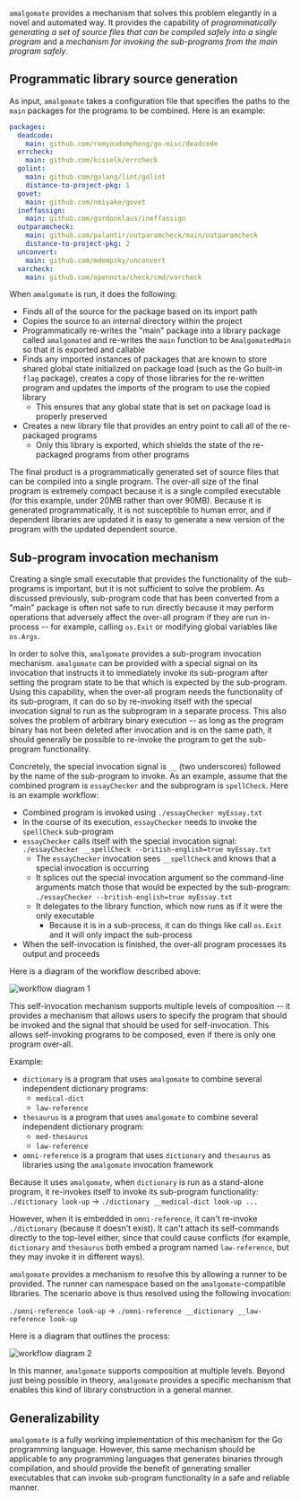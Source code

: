 `amalgomate` provides a mechanism that solves this problem elegantly in a novel and automated way. It provides the
capability of *programmatically generating a set of source files that can be compiled safely into a single program* and
a *mechanism for invoking the sub-programs from the main program safely*.

## Programmatic library source generation
As input, `amalgomate` takes a configuration file that specifies the paths to the `main` packages for the programs to be
combined. Here is an example:

```yml
packages:
  deadcode:
    main: github.com/remyoudompheng/go-misc/deadcode
  errcheck:
    main: github.com/kisielk/errcheck
  golint:
    main: github.com/golang/lint/golint
    distance-to-project-pkg: 1
  govet:
    main: github.com/nmiyake/govet
  ineffassign:
    main: github.com/gordonklaus/ineffassign
  outparamcheck:
    main: github.com/palantir/outparamcheck/main/outparamcheck
    distance-to-project-pkg: 2
  unconvert:
    main: github.com/mdempsky/unconvert
  varcheck:
    main: github.com/opennota/check/cmd/varcheck
```

When `amalgomate` is run, it does the following:

* Finds all of the source for the package based on its import path
* Copies the source to an internal directory within the project
* Programmatically re-writes the "main" package into a library package called `amalgomated` and re-writes the `main`
  function to be `AmalgomatedMain` so that it is exported and callable
* Finds any imported instances of packages that are known to store shared global state initialized on package load (such
  as the Go built-in `flag` package), creates a copy of those libraries for the re-written program and updates the
  imports of the program to use the copied library
  * This ensures that any global state that is set on package load is properly preserved
* Creates a new library file that provides an entry point to call all of the re-packaged programs
  * Only this library is exported, which shields the state of the re-packaged programs from other programs

The final product is a programmatically generated set of source files that can be compiled into a single program. The
over-all size of the final program is extremely compact because it is a single compiled executable (for this example,
under 20MB rather than over 90MB). Because it is generated programmatically, it is not susceptible to human error, and
if dependent libraries are updated it is easy to generate a new version of the program with the updated dependent
source.

## Sub-program invocation mechanism
Creating a single small executable that provides the functionality of the sub-programs is important, but it is not
sufficient to solve the problem. As discussed previously, sub-program code that has been converted from a "main" package
is often not safe to run directly because it may perform operations that adversely affect the over-all program if they
are run in-process -- for example, calling `os.Exit` or modifying global variables like `os.Args`.

In order to solve this, `amalgomate` provides a sub-program invocation mechanism. `amalgomate` can be provided with a
special signal on its invocation that instructs it to immediately invoke its sub-program after setting the program state
to be that which is expected by the sub-program. Using this capability, when the over-all program needs the
functionality of its sub-program, it can do so by re-invoking itself with the special invocation signal to run as the
subprogram in a separate process. This also solves the problem of arbitrary binary execution -- as long as the program
binary has not been deleted after invocation and is on the same path, it should generally be possible to re-invoke the
program to get the sub-program functionality.

Concretely, the special invocation signal is `__` (two underscores) followed by the name of the sub-program to invoke.
As an example, assume that the combined program is `essayChecker` and the subprogram is `spellCheck`. Here is an example
workflow:

* Combined program is invoked using `./essayChecker myEssay.txt`
* In the course of its execution, `essayChecker` needs to invoke the `spellCheck` sub-program
* `essayChecker` calls itself with the special invocation signal: 
  `./essayChecker __spellCheck --british-english=true myEssay.txt`
  * The `essayChecker` invocation sees `__spellCheck` and knows that a special invocation is occurring
  * It splices out the special invocation argument so the command-line arguments match those that would be expected by
    the sub-program: `./essayChecker --british-english=true myEssay.txt`
  * It delegates to the library function, which now runs as if it were the only executable
    * Because it is in a sub-process, it can do things like call `os.Exit` and it will only impact the sub-process
* When the self-invocation is finished, the over-all program processes its output and proceeds

Here is a diagram of the workflow described above:

![workflow diagram 1](images/diagram_1.png)

This self-invocation mechanism supports multiple levels of composition -- it provides a mechanism that allows users to
specify the program that should be invoked and the signal that should be used for self-invocation. This allows
self-invoking programs to be composed, even if there is only one program over-all.

Example:

* `dictionary` is a program that uses `amalgomate` to combine several independent dictionary programs:
  * `medical-dict`
  * `law-reference`
* `thesaurus` is a program that uses `amalgomate` to combine several independent dictionary program:
  * `med-thesaurus`
  * `law-reference`
* `omni-reference` is a program that uses `dictionary` and `thesaurus` as libraries using the `amalgomate` invocation framework

Because it uses `amalgomate`, when `dictionary` is run as a stand-alone program, it re-invokes itself to invoke its
sub-program functionality: `./dictionary look-up` -> `./dictionary __medical-dict look-up ...`

However, when it is embedded in `omni-reference`, it can't re-invoke `./dictionary` (because it doesn't exist). It can't
attach its self-commands directly to the top-level either, since that could cause conflicts (for example, `dictionary`
and `thesaurus` both embed a program named `law-reference`, but they may invoke it in different ways).

`amalgomate` provides a mechanism to resolve this by allowing a runner to be provided. The runner can namespace based on 
the `amalgomate`-compatible libraries. The scenario above is thus resolved using the following invocation:

`./omni-reference look-up` -> `./omni-reference __dictionary __law-reference look-up`

Here is a diagram that outlines the process:

![workflow diagram 2](images/diagram_2.png)

In this manner, `amalgomate` supports composition at multiple levels. Beyond just being possible in theory, `amalgomate`
provides a specific mechanism that enables this kind of library construction in a general manner.

## Generalizability
`amalgomate` is a fully working implementation of this mechanism for the Go programming language. However, this same
mechanism should be applicable to any programming languages that generates binaries through compilation, and should
provide the benefit of generating smaller executables that can invoke sub-program functionality in a safe and reliable
manner.
